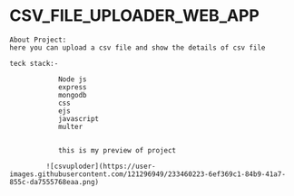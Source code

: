 # CSV_FILE_UPLOADER_WEB_APP

    About Project:
    here you can upload a csv file and show the details of csv file 
    
    teck stack:-
          
                Node js
                express
                mongodb
                css 
                ejs
                javascript
                multer
                
                
                this is my preview of project 
             
             ![csvuploder](https://user-images.githubusercontent.com/121296949/233460223-6ef369c1-84b9-41a7-855c-da7555768eaa.png)

